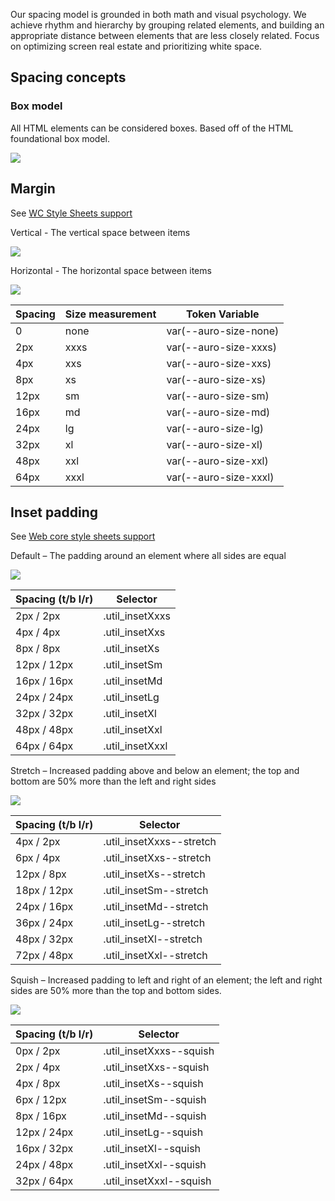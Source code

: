 Our spacing model is grounded in both math and visual psychology.  We achieve rhythm and hierarchy by grouping related elements, and building an appropriate distance between elements that are less closely related. Focus on optimizing screen real estate and prioritizing white space.

## Spacing concepts

### Box model

All HTML elements can be considered boxes. Based off of the HTML foundational box model.

![](/images/content/spacing/space_boxmodel.png)

## Margin

See [WC Style Sheets support](https://alaskaairlines.github.io/WebCoreStyleSheets/#utility-layout-mixin-auro_spacing)

Vertical - The vertical space between items

![](/images/content/spacing/space_horizontal.png)

Horizontal - The horizontal space between items

![](/images/content/spacing/space_vertical.png)

|Spacing|Size measurement|Token Variable|
|---|---|---|
|0|none|var(--auro-size-none)|
|2px|xxxs|var(--auro-size-xxxs)|
|4px|xxs|var(--auro-size-xxs)|
|8px|xs|var(--auro-size-xs)|
|12px|sm|var(--auro-size-sm)|
|16px|md|var(--auro-size-md)|
|24px|lg|var(--auro-size-lg)|
|32px|xl|var(--auro-size-xl)|
|48px|xxl|var(--auro-size-xxl)|
|64px|xxxl|var(--auro-size-xxxl)|

## Inset padding

See [Web core style sheets support](https://alaskaairlines.github.io/WebCoreStyleSheets/#utility-layout-mixin-auro_inset)

Default – The padding around an element where all sides are equal

![](/images/content/spacing/space_inset_show.jpg)

|Spacing (t/b l/r)|Selector|
|---|---|
|2px / 2px|.util_insetXxxs|
|4px / 4px|.util_insetXxs|
|8px / 8px|.util_insetXs|
|12px / 12px|.util_insetSm|
|16px / 16px|.util_insetMd|
|24px / 24px|.util_insetLg|
|32px / 32px|.util_insetXl|
|48px / 48px|.util_insetXxl|
|64px / 64px|.util_insetXxxl|

Stretch – Increased padding above and below an element; the top and bottom are 50% more than the left and right sides

![](/images/content/spacing/space_insetstretch_show.jpg)

|Spacing (t/b l/r)|Selector|
|---|---|
|4px / 2px|.util_insetXxxs--stretch|
|6px / 4px|.util_insetXxs--stretch|
|12px / 8px|.util_insetXs--stretch|
|18px / 12px|.util_insetSm--stretch|
|24px / 16px|.util_insetMd--stretch|
|36px / 24px|.util_insetLg--stretch|
|48px / 32px|.util_insetXl--stretch|
|72px / 48px|.util_insetXxl--stretch|

Squish – Increased padding to left and right of an element; the left and right sides are 50% more than the top and bottom sides.

![](/images/content/spacing/space_insetsquish_show.jpg)

|Spacing (t/b l/r)|Selector|
|---|---|
|0px / 2px|.util_insetXxxs--squish|
|2px / 4px|.util_insetXxs--squish|
|4px / 8px|.util_insetXs--squish|
|6px / 12px|.util_insetSm--squish|
|8px / 16px|.util_insetMd--squish|
|12px / 24px|.util_insetLg--squish|
|16px / 32px|.util_insetXl--squish|
|24px / 48px|.util_insetXxl--squish|
|32px / 64px|.util_insetXxxl--squish|
